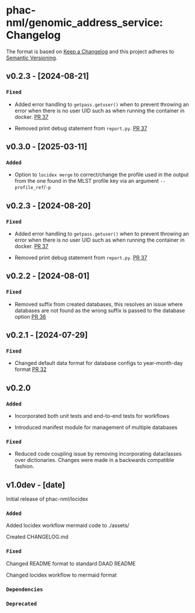 # phac-nml/genomic_address_service: Changelog

The format is based on [Keep a Changelog](https://keepachangelog.com/en/1.0.0/)
and this project adheres to [Semantic Versioning](https://semver.org/spec/v2.0.0.html).


## v0.2.3 - [2024-08-21]

### `Fixed`

- Added error handling to `getpass.getuser()` when to prevent throwing an error when there is no user UID such as when running the container in docker. [PR 37](https://github.com/phac-nml/locidex/pull/37)

- Removed print debug statement from `report.py`. [PR 37](https://github.com/phac-nml/locidex/pull/37)
## v0.3.0 - [2025-03-11]

### `Added`

- Option to `locidex merge` to correct/change the profile used in the output from the one found in the MLST profile key via an argument `--profile_ref`/`-p`

## v0.2.3 - [2024-08-20]

### `Fixed`

- Added error handling to `getpass.getuser()` when to prevent throwing an error when there is no user UID such as when running the container in docker. [PR 37](https://github.com/phac-nml/locidex/pull/37)

- Removed print debug statement from `report.py`. [PR 37](https://github.com/phac-nml/locidex/pull/37)

## v0.2.2 - [2024-08-01]

### `Fixed`

- Removed suffix from created databases, this resolves an issue where databases are not found as the wrong suffix is passed to the database option [PR 36](https://github.com/phac-nml/locidex/pull/36)

## v0.2.1 - [2024-07-29]

### `Fixed`

- Changed default data format for database configs to year-month-day format [PR 32](https://github.com/phac-nml/locidex/pull/32/commits/3afbd16880c9e70738fa73f7adfcedda59825983)

## v0.2.0

### `Added`

- Incorporated both unit tests and end-to-end tests for workflows

- Introduced manifest module for management of multiple databases

### `Fixed`

- Reduced code coupling issue by removing incorporating dataclasses over dictionaries. Changes were made in a backwards compatible fashion.

## v1.0dev - [date]

Initial release of phac-nml/locidex

### `Added`

Added locidex workflow mermaid code to ./assets/

Created CHANGELOG.md

### `Fixed`

Changed README format to standard DAAD README

Changed locidex workflow to  mermaid format

### `Dependencies`

### `Deprecated`
